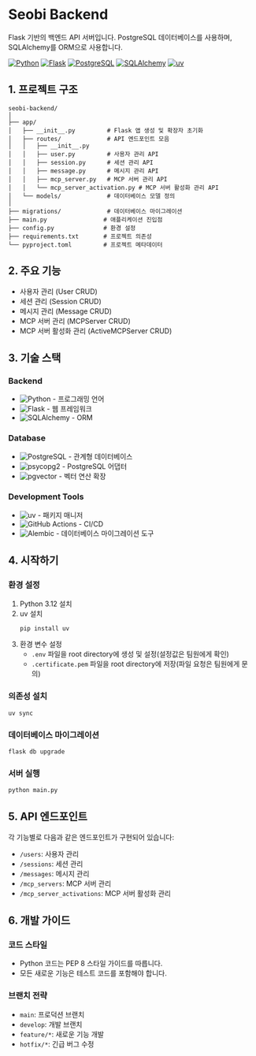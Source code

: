 # Seobi Backend

Flask 기반의 백엔드 API 서버입니다. PostgreSQL 데이터베이스를 사용하며, SQLAlchemy를 ORM으로 사용합니다.

[![Python](https://img.shields.io/badge/Python-3.12+-blue.svg)](https://www.python.org)
[![Flask](https://img.shields.io/badge/Flask-3.1.1-lightgrey.svg)](https://flask.palletsprojects.com)
[![PostgreSQL](https://img.shields.io/badge/PostgreSQL-15+-blue.svg)](https://www.postgresql.org)
[![SQLAlchemy](https://img.shields.io/badge/SQLAlchemy-2.0.41-red.svg)](https://www.sqlalchemy.org)
[![uv](https://img.shields.io/badge/uv-latest-orange.svg)](https://github.com/astral-sh/uv)

## 1. 프로젝트 구조

```
seobi-backend/
│
├── app/
│   ├── __init__.py         # Flask 앱 생성 및 확장자 초기화
│   ├── routes/             # API 엔드포인트 모음
│   │   ├── __init__.py
│   │   ├── user.py         # 사용자 관리 API
│   │   ├── session.py      # 세션 관리 API
│   │   ├── message.py      # 메시지 관리 API
│   │   ├── mcp_server.py   # MCP 서버 관리 API
│   │   └── mcp_server_activation.py # MCP 서버 활성화 관리 API
│   └── models/             # 데이터베이스 모델 정의
│
├── migrations/             # 데이터베이스 마이그레이션
├── main.py                # 애플리케이션 진입점
├── config.py              # 환경 설정
├── requirements.txt       # 프로젝트 의존성
└── pyproject.toml         # 프로젝트 메타데이터
```

## 2. 주요 기능

- 사용자 관리 (User CRUD)
- 세션 관리 (Session CRUD)
- 메시지 관리 (Message CRUD)
- MCP 서버 관리 (MCPServer CRUD)
- MCP 서버 활성화 관리 (ActiveMCPServer CRUD)

## 3. 기술 스택

### Backend
- ![Python](https://img.shields.io/badge/Python-3.12+-blue.svg) - 프로그래밍 언어
- ![Flask](https://img.shields.io/badge/Flask-3.1.1-lightgrey.svg) - 웹 프레임워크
- ![SQLAlchemy](https://img.shields.io/badge/SQLAlchemy-2.0.41-red.svg) - ORM

### Database
- ![PostgreSQL](https://img.shields.io/badge/PostgreSQL-15+-blue.svg) - 관계형 데이터베이스
- ![psycopg2](https://img.shields.io/badge/psycopg2--binary-2.9.10-blue.svg) - PostgreSQL 어댑터
- ![pgvector](https://img.shields.io/badge/pgvector-0.4.1-blue.svg) - 벡터 연산 확장

### Development Tools
- ![uv](https://img.shields.io/badge/uv-latest-orange.svg) - 패키지 매니저
- ![GitHub Actions](https://img.shields.io/badge/GitHub_Actions-2088FF.svg?logo=github-actions&logoColor=white) - CI/CD
- ![Alembic](https://img.shields.io/badge/Alembic-1.15.2-blue.svg) - 데이터베이스 마이그레이션 도구


## 4. 시작하기

### 환경 설정

1. Python 3.12 설치
2. uv 설치
   ```bash
   pip install uv
   ```
3. 환경 변수 설정
   - `.env` 파일을 root directory에 생성 및 설정(설정값은 팀원에게 확인)
   - `.certificate.pem` 파일을 root directory에 저장(파일 요청은 팀원에게 문의)

### 의존성 설치

```bash
uv sync
```

### 데이터베이스 마이그레이션

```bash
flask db upgrade
```

### 서버 실행

```bash
python main.py
```

## 5. API 엔드포인트

각 기능별로 다음과 같은 엔드포인트가 구현되어 있습니다:

- `/users`: 사용자 관리
- `/sessions`: 세션 관리
- `/messages`: 메시지 관리
- `/mcp_servers`: MCP 서버 관리
- `/mcp_server_activations`: MCP 서버 활성화 관리

## 6. 개발 가이드

### 코드 스타일

- Python 코드는 PEP 8 스타일 가이드를 따릅니다.
- 모든 새로운 기능은 테스트 코드를 포함해야 합니다.

### 브랜치 전략

- `main`: 프로덕션 브랜치
- `develop`: 개발 브랜치
- `feature/*`: 새로운 기능 개발
- `hotfix/*`: 긴급 버그 수정

